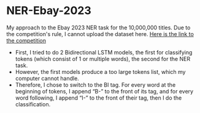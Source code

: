 # NER-Ebay-2023
My approach to the Ebay 2023 NER task for the 10,000,000 titles. Due to the competition's rule, I cannot upload the dataset here. [Here is the link to the competition](https://eval.ai/web/challenges/challenge-page/2014/overview)
- First, I tried to do 2 Bidirectional LSTM models, the first for classifying tokens (which consist of 1 or multiple words), the second for the NER task.	 
- However, the first models produce a too large tokens list, which my computer cannot handle.   
- Therefore, I chose to switch to the BI tag. For every word at the beginning of tokens, I append “B-” to the front of its tag, and for every word following, I append “I-” to the front of their tag, then I do the classification.
